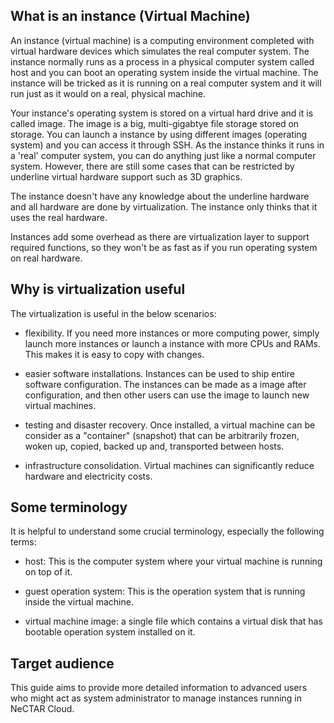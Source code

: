 ## What is an instance (Virtual Machine)

An instance (virtual machine) is a computing environment completed with virtual
hardware devices which simulates the real computer system. The instance normally
runs as a process in a physical computer system called host and you can boot an
operating system inside the virtual machine. The instance will be tricked as it
is running on a real computer system and it will run just as it would on a real,
physical machine.

Your instance's operating system is stored on a virtual hard drive and it is
called image. The image is a big, multi-gigabtye file storage stored on storage.
You can launch a instance by using different images (operating system) and you
can access it through SSH. As the instance thinks it runs in a 'real' computer
system, you can do anything just like a normal computer system. However, there
are still some cases that can be restricted by underline virtual hardware support
such as 3D graphics.

The instance doesn't have any knowledge about the underline hardware and all
hardware are done by virtualization. The instance only thinks that it uses the
real hardware.

Instances add some overhead as there are virtualization layer to support required
functions, so they won't be as fast as if you run operating system on real
hardware.

## Why is virtualization useful

The virtualization is useful in the below scenarios:

- flexibility. If you need more instances or more computing power, simply launch
 more instances or launch a instance with more CPUs and RAMs. This makes it is
 easy to copy with changes.
 
- easier software installations. Instances can be used to ship entire software
 configuration. The instances can be made as a image after configuration, and
 then other users can use the image to launch new virtual machines.

- testing and disaster recovery. Once installed, a virtual machine can be
 consider as a "container" (snapshot) that can be arbitrarily frozen, woken up, copied,
 backed up and, transported between hosts. 
 
- infrastructure consolidation. Virtual machines can significantly
 reduce hardware and electricity costs.

## Some terminology

It is helpful to understand some crucial terminology, especially the following
terms:

- host: This is the computer system where your virtual machine is running on top
 of it.

- guest operation system: This is the operation system that is running inside
 the virtual machine.
 
- virtual machine image: a single file which contains a virtual disk that has
 bootable operation system installed on it. 

## Target audience

This guide aims to provide more detailed information to advanced users who might
act as system administrator to manage instances running in NeCTAR Cloud.
